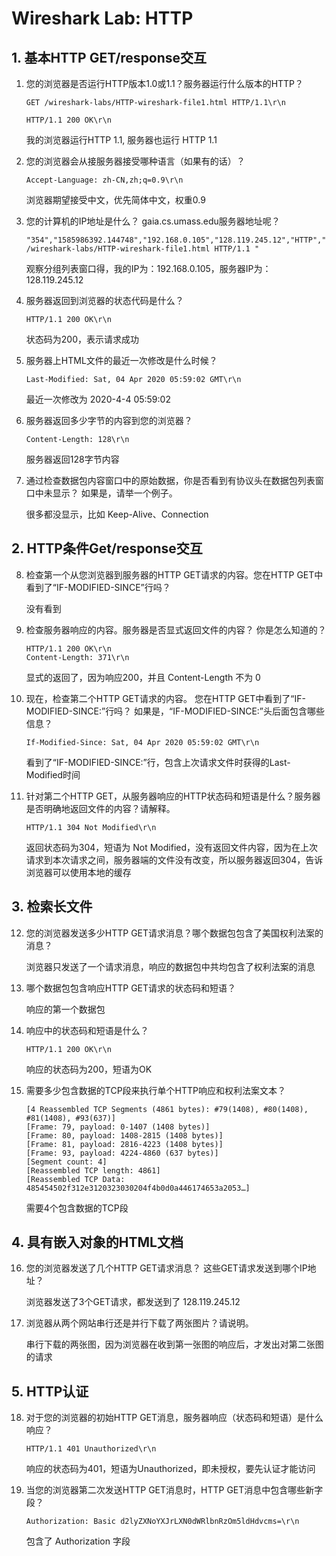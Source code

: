 # Wireshark Lab: HTTP

## 1. 基本HTTP GET/response交互

1. 您的浏览器是否运行HTTP版本1.0或1.1？服务器运行什么版本的HTTP？

    ```
    GET /wireshark-labs/HTTP-wireshark-file1.html HTTP/1.1\r\n

    HTTP/1.1 200 OK\r\n
    ```
    我的浏览器运行HTTP 1.1, 服务器也运行 HTTP 1.1

2. 您的浏览器会从接服务器接受哪种语言（如果有的话）？

    ```
    Accept-Language: zh-CN,zh;q=0.9\r\n
    ```
    浏览器期望接受中文，优先简体中文，权重0.9

3. 您的计算机的IP地址是什么？ gaia.cs.umass.edu服务器地址呢？

    ```
    "354","1585986392.144748","192.168.0.105","128.119.245.12","HTTP","537","GET /wireshark-labs/HTTP-wireshark-file1.html HTTP/1.1 "
    ```
    观察分组列表窗口得，我的IP为：192.168.0.105，服务器IP为：128.119.245.12

4. 服务器返回到浏览器的状态代码是什么？
    
    ```
    HTTP/1.1 200 OK\r\n
    ```
    状态码为200，表示请求成功

5. 服务器上HTML文件的最近一次修改是什么时候？

    ```
    Last-Modified: Sat, 04 Apr 2020 05:59:02 GMT\r\n
    ```
    最近一次修改为 2020-4-4 05:59:02

6. 服务器返回多少字节的内容到您的浏览器？

    ```
    Content-Length: 128\r\n
    ```
    服务器返回128字节内容

7. 通过检查数据包内容窗口中的原始数据，你是否看到有协议头在数据包列表窗口中未显示？ 如果是，请举一个例子。

    很多都没显示，比如 Keep-Alive、Connection

## 2. HTTP条件Get/response交互

8. 检查第一个从您浏览器到服务器的HTTP GET请求的内容。您在HTTP GET中看到了“IF-MODIFIED-SINCE”行吗？

    没有看到

9. 检查服务器响应的内容。服务器是否显式返回文件的内容？ 你是怎么知道的？

    ```
    HTTP/1.1 200 OK\r\n
    Content-Length: 371\r\n
    ```
    显式的返回了，因为响应200，并且 Content-Length 不为 0

10. 现在，检查第二个HTTP GET请求的内容。 您在HTTP GET中看到了“IF-MODIFIED-SINCE:”行吗？ 如果是，“IF-MODIFIED-SINCE:”头后面包含哪些信息？

    ```
    If-Modified-Since: Sat, 04 Apr 2020 05:59:02 GMT\r\n
    ```
    看到了“IF-MODIFIED-SINCE:”行，包含上次请求文件时获得的Last-Modified时间

11. 针对第二个HTTP GET，从服务器响应的HTTP状态码和短语是什么？服务器是否明确地返回文件的内容？请解释。

    ```
    HTTP/1.1 304 Not Modified\r\n
    ```
    返回状态码为304，短语为 Not Modified，没有返回文件内容，因为在上次请求到本次请求之间，服务器端的文件没有改变，所以服务器返回304，告诉浏览器可以使用本地的缓存

## 3. 检索长文件

12. 您的浏览器发送多少HTTP GET请求消息？哪个数据包包含了美国权利法案的消息？

    浏览器只发送了一个请求消息，响应的数据包中共均包含了权利法案的消息

13. 哪个数据包包含响应HTTP GET请求的状态码和短语？

    响应的第一个数据包

14. 响应中的状态码和短语是什么？

    ```
    HTTP/1.1 200 OK\r\n
    ```
    响应的状态码为200，短语为OK

15. 需要多少包含数据的TCP段来执行单个HTTP响应和权利法案文本？

    ```
    [4 Reassembled TCP Segments (4861 bytes): #79(1408), #80(1408), #81(1408), #93(637)]
    [Frame: 79, payload: 0-1407 (1408 bytes)]
    [Frame: 80, payload: 1408-2815 (1408 bytes)]
    [Frame: 81, payload: 2816-4223 (1408 bytes)]
    [Frame: 93, payload: 4224-4860 (637 bytes)]
    [Segment count: 4]
    [Reassembled TCP length: 4861]
    [Reassembled TCP Data: 485454502f312e3120323030204f4b0d0a446174653a2053…]
    ```
    需要4个包含数据的TCP段

## 4. 具有嵌入对象的HTML文档

16. 您的浏览器发送了几个HTTP GET请求消息？ 这些GET请求发送到哪个IP地址？

    浏览器发送了3个GET请求，都发送到了 128.119.245.12
  
17. 浏览器从两个网站串行还是并行下载了两张图片？请说明。

    串行下载的两张图，因为浏览器在收到第一张图的响应后，才发出对第二张图的请求

## 5. HTTP认证

18. 对于您的浏览器的初始HTTP GET消息，服务器响应（状态码和短语）是什么响应？

    ```
    HTTP/1.1 401 Unauthorized\r\n
    ```
    响应的状态码为401，短语为Unauthorized，即未授权，要先认证才能访问

19. 当您的浏览器第二次发送HTTP GET消息时，HTTP GET消息中包含哪些新字段？

    ```
    Authorization: Basic d2lyZXNoYXJrLXN0dWRlbnRzOm5ldHdvcms=\r\n
    ```
    包含了 Authorization 字段
    